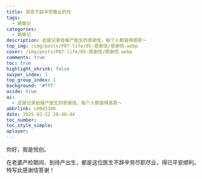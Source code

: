 ```yaml
---
title: 感恩不辞辛劳敬业的你
tags:
  - 婉棠记
categories:
  - 婉棠记
description: 这是记录给接产医生的感谢信，每个人都值得感恩～
top_img: /img/posts/P07-life/05-感谢信/感谢信.webp
cover: /img/posts/P07-life/05-感谢信/感谢信.webp
comments: true
toc: true
highlight_shrink: false
swiper_index: 1
top_group_index: 1
background: '#fff'
aside: true
ai:
  - 这是记录给接产医生的感谢信，每个人都值得感恩～
abbrlink: c09d3346
date: 2025-02-22 20:40:44
toc_number:
toc_style_simple:
aplayer:
---
```


你好，我是悦创。

在老婆产检期间、到待产出生，都是这位医生不辞辛劳尽职尽业，得已平安顺利。特写此感谢信答谢！
